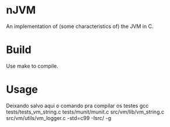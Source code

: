 # nJVM

An implementation of (some characteristics of) the JVM in C.

# Build

Use make to compile.

# Usage

Deixando salvo aqui o comando pra compilar os testes
gcc tests/tests_vm_string.c tests/munit/munit.c src/vm/lib/vm_string.c src/vm/utils/vm_logger.c -std=c99 -Isrc/ -g
